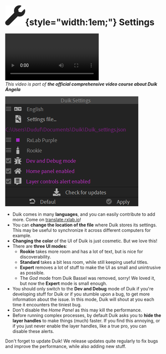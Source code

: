 # ![](../img/duik/icons/settings.svg){style="width:1em;"} Settings

![RXLAB_VIDEO](https://rxlaboratory.org/wp-content/uploads/rx-videos/Duik17_B02_Settings__EN_720.mp4)  
*This video is part of __the official comprehensive video course about Duik Ángela__*

![](../img/duik/settings.png)

- Duik comes in many **languages**, and you can easily contribute to add more. Come on [translate.rxlab.io](http://translate.rxlab.io)!
- You can **change the location of the file** where Duik stores its settings. This may be useful to synchronize it across different computers for example.
- **Changing the color** of the UI of Duik is just cosmetic. But we love this!
- There are **three UI modes**:
    - **Rookie** takes more room and has a lot of text, but is nice for discoverability.
    - **Standard** takes a bit less room, while still keeping useful titles.
    - **Expert** removes a lot of stuff to make the UI as small and unintrusive as possible.
    - The *God* mode from Duik Bassel was removed, sorry! We loved it, but now the **Expert** mode is small enough.
- You should only switch to the **Dev and Debug** mode of Duik if you're developing stuff for Duik or if you stumble upon a bug, to get more information about the issue. In this mode, Duik will shout at you each time it encounters the tiniest bug.
- Don't disable the *Home Panel* as this may kill the performance.
- Before running complex processes, by default Duik asks you to **hide the layer handles** to make things (much) faster. If you find this annoying, or if you just never enable the layer handles, like a true pro, you can disable these alerts.

Don't forget to update Duik! We release updates quite regularly to fix bugs and improve the performance, while also adding new stuff.